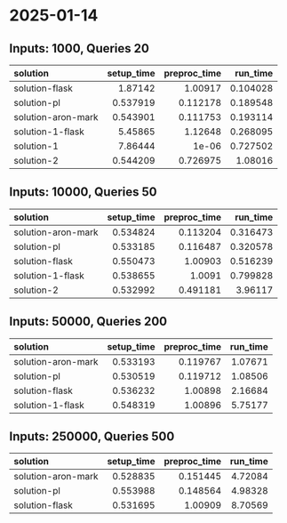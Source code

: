 # 2025-01-14

## Inputs: 1000, Queries 20

| solution           |   setup_time |   preproc_time |   run_time |
|:-------------------|-------------:|---------------:|-----------:|
| solution-flask     |     1.87142  |       1.00917  |   0.104028 |
| solution-pl        |     0.537919 |       0.112178 |   0.189548 |
| solution-aron-mark |     0.543901 |       0.111753 |   0.193114 |
| solution-1-flask   |     5.45865  |       1.12648  |   0.268095 |
| solution-1         |     7.86444  |       1e-06    |   0.727502 |
| solution-2         |     0.544209 |       0.726975 |   1.08016  |

## Inputs: 10000, Queries 50

| solution           |   setup_time |   preproc_time |   run_time |
|:-------------------|-------------:|---------------:|-----------:|
| solution-aron-mark |     0.534824 |       0.113204 |   0.316473 |
| solution-pl        |     0.533185 |       0.116487 |   0.320578 |
| solution-flask     |     0.550473 |       1.00903  |   0.516239 |
| solution-1-flask   |     0.538655 |       1.0091   |   0.799828 |
| solution-2         |     0.532992 |       0.491181 |   3.96117  |

## Inputs: 50000, Queries 200

| solution           |   setup_time |   preproc_time |   run_time |
|:-------------------|-------------:|---------------:|-----------:|
| solution-aron-mark |     0.533193 |       0.119767 |    1.07671 |
| solution-pl        |     0.530519 |       0.119712 |    1.08506 |
| solution-flask     |     0.536232 |       1.00898  |    2.16684 |
| solution-1-flask   |     0.548319 |       1.00896  |    5.75177 |

## Inputs: 250000, Queries 500

| solution           |   setup_time |   preproc_time |   run_time |
|:-------------------|-------------:|---------------:|-----------:|
| solution-aron-mark |     0.528835 |       0.151445 |    4.72084 |
| solution-pl        |     0.553988 |       0.148564 |    4.98328 |
| solution-flask     |     0.531695 |       1.00909  |    8.70569 |